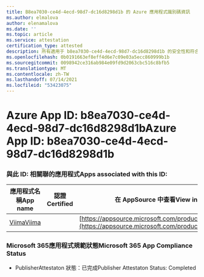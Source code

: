 ```yaml
---
title: B8ea7030-ce4d-4ecd-98d7-dc16d8298d1b 的 Azure 應用程式識別碼資訊
ms.author: elmalova
author: elenamalova
ms.date: ''
ms.topic: article
ms.service: attestation
certification_type: attested
description: 所有適用于 b8ea7030-ce4d-4ecd-98d7-dc16d8298d1b 的安全性和符合性資訊資訊。
ms.openlocfilehash: 0b0191663ef8eff4d6e7c09e03a5ecc860999b1b
ms.sourcegitcommit: 0098942ce316ab984e09fd9d2063cbc516c8bfb5
ms.translationtype: MT
ms.contentlocale: zh-TW
ms.lasthandoff: 07/14/2021
ms.locfileid: "53423075"
---
```

# <a name="azure-app-id-b8ea7030-ce4d-4ecd-98d7-dc16d8298d1b"></a><span data-ttu-id="8bb38-103">Azure App ID: b8ea7030-ce4d-4ecd-98d7-dc16d8298d1b</span><span class="sxs-lookup"><span data-stu-id="8bb38-103">Azure App ID: b8ea7030-ce4d-4ecd-98d7-dc16d8298d1b</span></span>


### <a name="apps-associated-with-this-id"></a><span data-ttu-id="8bb38-104">與此 ID: 相關聯的應用程式</span><span class="sxs-lookup"><span data-stu-id="8bb38-104">Apps associated with this ID:</span></span>
| <span data-ttu-id="8bb38-105">**應用程式名稱**</span><span class="sxs-lookup"><span data-stu-id="8bb38-105">**App name**</span></span> | <span data-ttu-id="8bb38-106">**認證**</span><span class="sxs-lookup"><span data-stu-id="8bb38-106">**Certified**</span></span> | <span data-ttu-id="8bb38-107">**在 AppSource 中查看**</span><span class="sxs-lookup"><span data-stu-id="8bb38-107">**View in AppSource**</span></span> |
|-|-|-|
| [<span data-ttu-id="8bb38-108">Viima</span><span class="sxs-lookup"><span data-stu-id="8bb38-108">Viima</span></span>](https://docs.microsoft.com/en-us/microsoft-365-app-certification/forward/WA200001589) |  | [https://appsource.microsoft.com/product/office/WA200001589](https://appsource.microsoft.com/product/office/WA200001589) |

### <a name="microsoft-365-app-compliance-status"></a><span data-ttu-id="8bb38-109">Microsoft 365應用程式規範狀態</span><span class="sxs-lookup"><span data-stu-id="8bb38-109">Microsoft 365 App Compliance Status</span></span>
- <span data-ttu-id="8bb38-110">PublisherAttestaton 狀態：已完成</span><span class="sxs-lookup"><span data-stu-id="8bb38-110">Publisher Attestaton Status: Completed</span></span>
